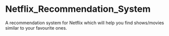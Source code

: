 # Netflix_Recommendation_System
A recommendation system for Netflix which will help you find shows/movies similar to your favourite ones. 
